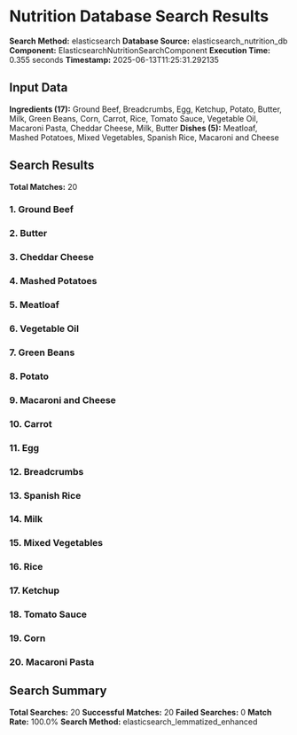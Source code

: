 # Nutrition Database Search Results

**Search Method:** elasticsearch
**Database Source:** elasticsearch_nutrition_db
**Component:** ElasticsearchNutritionSearchComponent
**Execution Time:** 0.355 seconds
**Timestamp:** 2025-06-13T11:25:31.292135

## Input Data
**Ingredients (17):** Ground Beef, Breadcrumbs, Egg, Ketchup, Potato, Butter, Milk, Green Beans, Corn, Carrot, Rice, Tomato Sauce, Vegetable Oil, Macaroni Pasta, Cheddar Cheese, Milk, Butter
**Dishes (5):** Meatloaf, Mashed Potatoes, Mixed Vegetables, Spanish Rice, Macaroni and Cheese

## Search Results
**Total Matches:** 20

### 1. Ground Beef

### 2. Butter

### 3. Cheddar Cheese

### 4. Mashed Potatoes

### 5. Meatloaf

### 6. Vegetable Oil

### 7. Green Beans

### 8. Potato

### 9. Macaroni and Cheese

### 10. Carrot

### 11. Egg

### 12. Breadcrumbs

### 13. Spanish Rice

### 14. Milk

### 15. Mixed Vegetables

### 16. Rice

### 17. Ketchup

### 18. Tomato Sauce

### 19. Corn

### 20. Macaroni Pasta

## Search Summary
**Total Searches:** 20
**Successful Matches:** 20
**Failed Searches:** 0
**Match Rate:** 100.0%
**Search Method:** elasticsearch_lemmatized_enhanced
